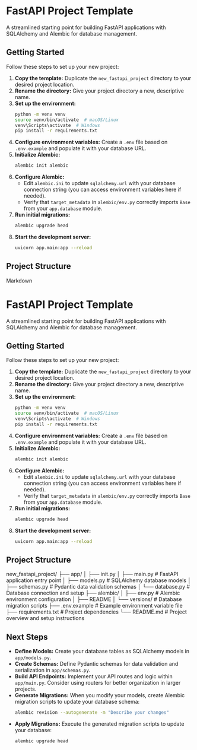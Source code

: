 # FastAPI Project Template

A streamlined starting point for building FastAPI applications with SQLAlchemy and Alembic for database management.

## Getting Started

Follow these steps to set up your new project:

1.  **Copy the template:** Duplicate the `new_fastapi_project` directory to your desired project location.
2.  **Rename the directory:** Give your project directory a new, descriptive name.
3.  **Set up the environment:**
    ```bash
    python -m venv venv
    source venv/bin/activate  # macOS/Linux
    venv\Scripts\activate  # Windows
    pip install -r requirements.txt
    ```
4.  **Configure environment variables:** Create a `.env` file based on `.env.example` and populate it with your database URL.
5.  **Initialize Alembic:**
    ```bash
    alembic init alembic
    ```
6.  **Configure Alembic:**
    - Edit `alembic.ini` to update `sqlalchemy.url` with your database connection string (you can access environment variables here if needed).
    - Verify that `target_metadata` in `alembic/env.py` correctly imports `Base` from your `app.database` module.
7.  **Run initial migrations:**
    ```bash
    alembic upgrade head
    ```
8.  **Start the development server:**
    ```bash
    uvicorn app.main:app --reload
    ```

## Project Structure

Markdown

# FastAPI Project Template

A streamlined starting point for building FastAPI applications with SQLAlchemy and Alembic for database management.

## Getting Started

Follow these steps to set up your new project:

1.  **Copy the template:** Duplicate the `new_fastapi_project` directory to your desired project location.
2.  **Rename the directory:** Give your project directory a new, descriptive name.
3.  **Set up the environment:**
    ```bash
    python -m venv venv
    source venv/bin/activate  # macOS/Linux
    venv\Scripts\activate  # Windows
    pip install -r requirements.txt
    ```
4.  **Configure environment variables:** Create a `.env` file based on `.env.example` and populate it with your database URL.
5.  **Initialize Alembic:**
    ```bash
    alembic init alembic
    ```
6.  **Configure Alembic:**
    - Edit `alembic.ini` to update `sqlalchemy.url` with your database connection string (you can access environment variables here if needed).
    - Verify that `target_metadata` in `alembic/env.py` correctly imports `Base` from your `app.database` module.
7.  **Run initial migrations:**
    ```bash
    alembic upgrade head
    ```
8.  **Start the development server:**
    ```bash
    uvicorn app.main:app --reload
    ```

## Project Structure

new_fastapi_project/
├── app/
│ ├── init.py
│ ├── main.py # FastAPI application entry point
│ ├── models.py # SQLAlchemy database models
│ ├── schemas.py # Pydantic data validation schemas
│ └── database.py # Database connection and setup
├── alembic/
│ ├── env.py # Alembic environment configuration
│ ├── README
│ └── versions/ # Database migration scripts
├── .env.example # Example environment variable file
├── requirements.txt # Project dependencies
└── README.md # Project overview and setup instructions

## Next Steps

- **Define Models:** Create your database tables as SQLAlchemy models in `app/models.py`.
- **Create Schemas:** Define Pydantic schemas for data validation and serialization in `app/schemas.py`.
- **Build API Endpoints:** Implement your API routes and logic within `app/main.py`. Consider using routers for better organization in larger projects.
- **Generate Migrations:** When you modify your models, create Alembic migration scripts to update your database schema:
  ```bash
  alembic revision --autogenerate -m "Describe your changes"
  ```
- **Apply Migrations:** Execute the generated migration scripts to update your database:
  ```bash
  alembic upgrade head
  ```
